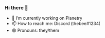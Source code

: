 ### Hi there 👋

- 🔭 I’m currently working on Planetry
- 📫 How to reach me: Discord (thebee#1234)
- 😄 Pronouns: they/them
